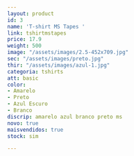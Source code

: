```yaml
---
layout: product
id: 3
name: 'T-shirt MS Tapes '
link: tshirtmstapes
price: 17.9
weight: 500
image: "/assets/images/2.5-452x709.jpg"
sec: "/assets/images/preto.jpg"
thir: "/assets/images/azul-1.jpg"
categoria: tshirts
att: basic
color:
- Amarelo
- Preto
- Azul Escuro
- Branco
discrip: amarelo azul branco preto ms
novo: true
maisvendidos: true
stock: sim

---
```

